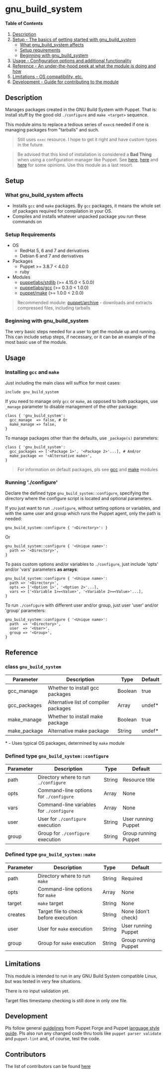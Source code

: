 # gnu_build_system

#### Table of Contents

1. [Description](#description)
1. [Setup - The basics of getting started with gnu_build_system](#setup)
    * [What gnu_build_system affects](#what-gnu_build_system-affects)
    * [Setup requirements](#setup-requirements)
    * [Beginning with gnu_build_system](#beginning-with-gnu_build_system)
1. [Usage - Configuration options and additional functionality](#usage)
1. [Reference - An under-the-hood peek at what the module is doing and how](#reference)
1. [Limitations - OS compatibility, etc.](#limitations)
1. [Development - Guide for contributing to the module](#development)

## Description

Manages packages created in the GNU Build System with Puppet. That is: install stuff by the good old `./configure` and `make <target>` sequence.

This module aims to replace a tedious series of `exec`s needed if one is managing packages from "tarballs" and such.

> Still uses `exec` resource. I hope to get it right and have custom types in the future.

> Be advised that this kind of installation is considered a **Bad Thing** when using a configuration manager like Puppet. See [here](https://ask.puppet.com/question/23/how-can-i-use-puppet-to-build-from-source/), [here](https://superuser.com/questions/415047/install-a-source-package-with-puppet) and [here](http://stackoverflow.com/questions/41425506/using-puppet-to-build-from-source) for some opinions. Use this module as a last resort.

## Setup

### What gnu_build_system affects

- Installs `gcc` and `make` packages. By `gcc` packages, it means the whole set of packages required for compilation in your OS.
- Compiles and installs whatever unpacked package you run these commands on

### Setup Requirements

- OS
  - RedHat 5, 6 and 7 and derivatives
  - Debian 6 and 7 and derivatives
- Packages
  - Puppet >= 3.8.7 < 4.0.0
  - ruby
- Modules
  - [puppetlabs/stdlib](https://forge.puppet.com/puppetlabs/stdlib) (>= 4.15.0 < 5.0.0)
  - [puppetlabs/gcc](https://forge.puppet.com/puppetlabs/gcc) (>= 0.3.0 < 1.0.0)
  - [puppet/make](https://forge.puppet.com/puppet/make) (>= 1.0.0 < 2.0.0)

> Recommended module: [puppet/archive](https://forge.puppet.com/puppet/archive) - downloads and extracts compressed files, including tarballs

### Beginning with gnu_build_system

The very basic steps needed for a user to get the module up and running. This
can include setup steps, if necessary, or it can be an example of the most
basic use of the module.

## Usage

### Installing `gcc` and `make`

Just including the main class will suffice for most cases:
```
include gnu_build_system
```

If you need to manage only `gcc` or `make`, as opposed to both packages, use `_manage` parameter to disable management of the other package:
```
class { 'gnu_build_system':
  gcc_manage  => false, # Or
  make_manage => false,
}
```

To manage packages other than the defaults, use `_package(s)` parameters:
```
class { 'gnu_build_system':
  gcc_packages => ['<Package 1>', '<Package 2>'...], # And/or
  make_package => '<Alternative make>',
}
```

> For information on default packages, pls see [gcc](https://forge.puppet.com/puppetlabs/gcc) and [make](https://forge.puppet.com/puppet/make) modules

### Running './configure'

Declare the defined type `gnu_build_system::configure`, specifying the directory where the configure script is located and optional parameters.

If you just want to run `./configure`, without setting options or variables, and with the same user and group which runs the Puppet agent, only the path is needed:
```
gnu_build_system::configure { '<Directory>': }
```
Or
```
gnu_build_system::configure { '<Unique name>':
  path => '<Directory>',
}
```

To pass custom options and/or variables to `./configure`, just include 'opts' and/or 'vars' parameters **as arrays**:
```
gnu_build_system::configure { '<Unique name>':
  path => '<Directory>',
  opts => ['<Option 1>', '<Option 2>'...],
  vars => ['<Variable 1>=<Value>', '<Variable 2>=<Value>'...],
}
```

To run `./configure` with different user and/or group, just user 'user' and/or 'group' parameters:

```
gnu_build_system::configure { '<Unique name>':
  path  => '<Directory>',
  user  => '<User>',
  group => '<Group>',
}
```

## Reference

### class `gnu_build_system`

| Parameter    | Description                           | Type    | Default |
|--------------|---------------------------------------|---------|---------|
| gcc_manage   | Whether to install gcc packages       | Boolean | true    |
| gcc_packages | Alternative list of compiler packages | Array   | undef*  |
| make_manage  | Whether to install make package       | Boolean | true    |
| make_package | Alternative make package              | String  | undef*  |

\* - Uses typical OS packages, determined by `make` module

### Defined type `gnu_build_system::configure`

| Parameter    | Description                              | Type    | Default              |
|--------------|------------------------------------------|---------|----------------------|
| path         | Directory where to run `./configure`     | String  | Resource title       |
| opts         | Command-line options for `./configure`   | Array   | None                 |
| vars         | Command-line variables for `./configure` | Array   | None                 |
| user         | User for `./configure` execution         | String  | User running Puppet  |
| group        | Group for `./configure` execution        | String  | Group running Puppet |

### Defined type `gnu_build_system::make`

| Parameter    | Description                           | Type    | Default              |
|--------------|---------------------------------------|---------|----------------------|
| path         | Directory where to run `make`         | String  | Required             |
| opts         | Command-line options for `make`       | Array   | None                 |
| target       | `make` target                         | String  | None                 |
| creates      | Target file to check before execution | String  | None (don't check)   |
| user         | User for `make` execution             | String  | User running Puppet  |
| group        | Group for `make` execution            | String  | Group running Puppet |

## Limitations

This module is intended to run in any GNU Build System compatible Linux, but was tested in very few situations.

There is no input validation yet.

Target files timestamp checking is still done in only one file.

## Development

Pls follow general [guidelines](https://docs.puppet.com/forge/contributing.html) from Puppet Forge and Puppet [language style guide](https://docs.puppet.com/puppet/4.10/style_guide.html). Pls also run any changed code thru tools like `puppet parser validate` and `puppet-lint` and, of course, test the code.

## Contributors

The list of contributors can be found [here](https://github.com/EmersonPrado/gnu_build_system/graphs/contributors)
